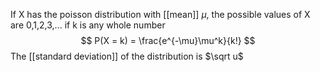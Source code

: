 If X has the poisson distribution with [[mean]] $\mu$, the possible values of X are 0,1,2,3,... if k is any whole number
$$ P(X = k) = \frac{e^{-\mu}\mu^k}{k!} $$
The [[standard deviation]] of the distribution is $\sqrt u$

